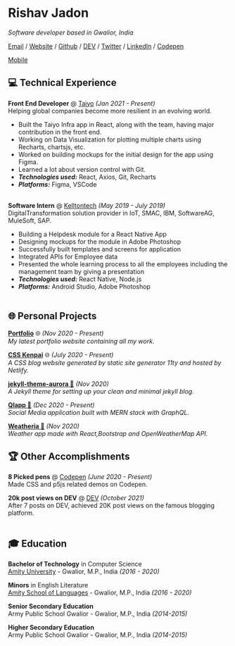 
# Rishav Jadon

_Software developer based in Gwalior, India_ <br>


[Email](mailto:rishav.jadon.work@gmail.com) / [Website](https://www.csskenpai.com) / [Github](https://www.github.com/rjitsu) / [DEV](https://dev.to/rjitsu) / [Twitter](https://www.twitter.com/rovenclasher) / [LinkedIn](https://www.linkedin.com/in/rishav-jadon-584037194/) / [Codepen](https://codepen.io/Rj456)

[Mobile](tel:+917987422994)

## 💻 Technical Experience

**Front End Developer** @ [Taiyo](https://www.taiyo.ai/) _(Jan 2021 - Present)_ <br>
Helping global companies become more resilient in an evolving world.
  - Built the Taiyo Infra app in React, along with the team, having major contribution in the front end. 
  - Working on Data Visualization for plotting multiple charts using Recharts, chartsjs, etc.
  - Worked on building mockups for the initial design for the app using Figma.
  - Learned a lot about version control with Git.
  - **_Technologies used:_** React, Axios, Git, Recharts
  - **_Platforms:_**  Figma, VSCode
    <br><br>
    
**Software Intern** @ [Kelltontech](https://twitter.com/Kelltontech) _(May 2019 - July 2019)_ <br>
DigitalTransformation solution provider in IoT, SMAC, IBM,  SoftwareAG, MuleSoft, SAP.
  - Building a Helpdesk module for a React Native App 
  - Designing mockups for the module in Adobe Photoshop
  - Successfully built templates and screens for application
  - Integrated APIs for Employee data 
  - Presented the whole learning process to all the employees including the management team by giving a presentation
  - **_Technologies used:_** React Native, Node.js
  - **_Platforms:_**  Android Studio, Adobe Photoshop
    <br><br>
    
## 🌐 Personal Projects

**[Portfolio](https://rishav.me)** 🌐 _(Nov 2020 - Present)_ <br>
_My latest portfolio website containing all my work._

**[CSS Kenpai](https://www.csskenpai.com)** 🌐 _(July 2020 - Present)_ <br>
_A CSS blog website generated by static site generator 11ty and hosted by Netlify._

**[jekyll-theme-aurora 🌈](https://rubygems.org/gems/jekyll-theme-aurora)**  _(Nov 2020)_ <br>
_A Jekyll theme for setting up your clean and minimal jekyll blog._

**[Qlapp 👋](https://loving-tesla-a5c94a.netlify.app/)**  _(Dec 2020 - Present)_ <br>
_Social Media application built with MERN stack with GraphQL._
  
**[Weatheria 🌊](http://automatic-memory.surge.sh/)**  _(Nov 2020)_ <br>
_Weather app made with React,Bootstrap and OpenWeatherMap API._
  
## 🏆 Other Accomplishments

**8 Picked pens** @ [Codepen](https://codepen.io/Rj456) _(June 2020 - Present)_<br>
Made CSS and p5js related demos on Codepen.

**20k post views on DEV** @ [DEV](https://dev.to/rjitsu) _(October 2021)_<br>
After 7 posts on DEV, achieved 20K post views on the famous blogging platform. 
<br><br>

## 🎓 Education

**Bachelor of Technology** in Computer Science<br>
[Amity University](https://www.amity.edu/gwalior/) - Gwalior, M.P., India _(2016 - 2020)_

**Minors** in English Literature<br>
[Amity School of Languages](https://www.amity.edu/asl/) - Gwalior, M.P., India _(2016 - 2020)_

**Senior Secondary Education** <br>
Army Public School Gwalior - Gwalior, M.P., India _(2014-2015)_

**Higher Secondary Education** <br>
Army Public School Gwalior - Gwalior, M.P., India _(2014-2015)_

